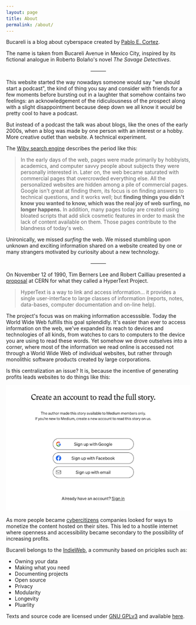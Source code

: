 ```yaml
---
layout: page
title: About
permalink: /about/
---
```


Bucareli is a blog about cyberspace created by
[Pablo E. Cortez](https://github.com/cspablocortez/).

The name is taken from Bucareli Avenue in Mexico City, 
inspired by its fictional analogue in Roberto Bolaño's 
novel *The Savage Detectives*. 

<p style="text-align: center;">
  &mdash;&mdash;&mdash;
</p>

This website started the way nowadays someone would say "we 
should start a podcast", the kind of thing you say and 
consider with friends for a few moments before bursting out 
in a laughter that somehow contains two feelings: an 
acknowledgement of the ridiculousness of the prospect along 
with a slight disappointment because deep down we all know 
it *would* be pretty cool to have a podcast.

But instead of a podcast the talk was about blogs, like
the ones of the early 2000s, when a blog was made by
one person with an interest or a hobby. More creative outlet
than website. A technical experiment.

The [Wiby search 
engine](https://wiby.org/?q=) describes the period like this:

> In the early days of the web, pages were made primarily by hobbyists, academics, and computer savvy people about subjects they were personally interested in. Later on, the web became saturated with commercial pages that overcrowded everything else. All the personalized websites are hidden among a pile of commercial pages. Google isn't great at finding them, its focus is on finding answers to technical questions, and it works well; but **finding things you didn't know you wanted to know, which was the real joy of web surfing, no longer happens.** In addition, many pages today are created using bloated scripts that add slick cosmetic features in order to mask the lack of content available on them. Those pages contribute to the blandness of today's web.


Unironically, we missed *surfing* the web. We missed 
stumbling upon unknown and exciting information shared on a 
website created by one or many strangers motivated by 
curiosity about a new technology.

<p style="text-align: center;">
  &mdash;&mdash;&mdash;
</p>

On November 12 of 1990, Tim Berners Lee and Robert Cailliau 
presented a [proposal](https://info.cern.ch/hypertext/WWW/Proposal.html) at CERN for what they called a 
HyperText Project. 

> HyperText is a way to link and access information... it provides a single user-interface to large classes of information (reports, notes, data-bases, computer documentation and on-line help). 

The project's focus was on making information accesssible. 
Today the World Wide Web fulfills this goal splendidly. It's 
easier than ever to access information on the web, we've 
expanded its reach to devices and technologies of all kinds, 
from watches to cars to computers to the device you are 
using to read these words. Yet somehow we drove 
outselves into a corner, where most of the information we 
read online is accessed not through a World Wide Web of 
individual websites, but rather through monolithic software 
products created by large corporations. 

Is this centralization an issue? It is, because the incentive
of generating profits leads websites to do things like this:

![Medium Paywall](/assets/images/MediumPaywall.png)

As more people became [cybercitizens](https://bucareli.blog/cybercitizen)
companies looked for ways to monetize the content hosted on their sites. 
This led to a hostile internet where openness and accessibility became
secondary to the possibility of increasing profits. 

Bucareli belongs to the [IndieWeb](https://indieweb.org/), a community
based on priciples such as:

- Owning your data
- Making what you need
- Documenting projects
- Open source
- Privacy
- Modularity
- Longevity
- Pluarlity

Texts and source code are licensed under [GNU GPLv3](https://www.gnu.org/licenses/gpl-3.0.en.html) and available <a href="https://github.com/cspablocortez/bucareli.blog">here</a>.




